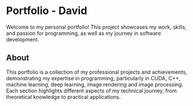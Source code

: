 # Portfolio - David

Welcome to my personal portfolio! This project showcases my work, skills, and passion for programming, as well as my journey in software development.

## About

This portfolio is a collection of my professional projects and achievements, demonstrating my expertise in programming, particularly in CUDA, C++, machine learning, deep learning, image rendering and image processing. Each section highlights different aspects of my technical journey, from theoretical knowledge to practical applications.
